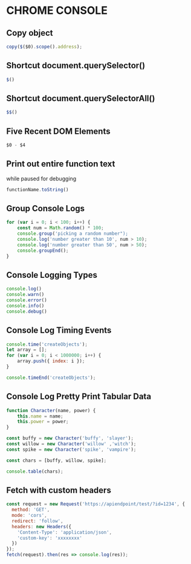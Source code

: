 # CHROME CONSOLE

## Copy object
```javascript
copy($($0).scope().address);
```

## Shortcut document.querySelector()
```javascript
$()
```

## Shortcut document.querySelectorAll()
```javascript
$$()
```

## Five Recent DOM Elements
```javascript
$0 - $4
```

## Print out entire function text
while paused for debugging
```javascript
functionName.toString()
```

## Group Console Logs
```javascript
for (var i = 0; i < 100; i++) {
    const num = Math.random() * 100;
    console.group('picking a random number");
    console.log('number greater than 10', num > 10);
    console.log('number greater than 50', num > 50);
    console.groupEnd();
}
```

## Console Logging Types
```javascript
console.log()
console.warn()
console.error()
console.info()
console.debug()
```

## Console Log Timing Events
```javascript
console.time('createObjects');
let array = [];
for (var i = 0; i < 1000000; i++) {
    array.push({ index: i });
}

console.timeEnd('createObjects');
```

## Console Log Pretty Print Tabular Data
```javascript
function Character(name, power) {
    this.name = name;
    this.power = power;
}

const buffy = new Character('buffy', 'slayer');
const willow = new Character('willow' ,'witch');
const spike = new Character('spike', 'vampire');

const chars = [buffy, willow, spike];

console.table(chars);
```

## Fetch with custom headers
```javascript
const request = new Request('https://apiendpoint/test/?id=1234', {
  method: 'GET',
  mode: 'cors',
  redirect: 'follow',
  headers: new Headers({
    'Content-Type': 'application/json',
    'custom-key': 'xxxxxxxx'
  })
});
fetch(request).then(res => console.log(res));
```
